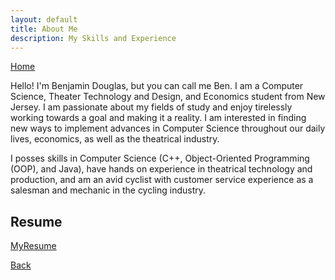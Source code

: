 ```yaml
---
layout: default
title: About Me
description: My Skills and Experience
---
```

[Home](index.md)

Hello!  I'm Benjamin Douglas, but you can call me Ben.  I am a Computer Science, Theater Technology and Design, and Economics student from New Jersey.  I am passionate about my fields of study and enjoy tirelessly working towards a goal and making it a reality. I am interested in finding new ways to implement advances in Computer Science throughout our daily lives, economics, as well as the theatrical industry.

I posses skills in Computer Science (C++, Object-Oriented Programming (OOP), and Java), have hands on experience in theatrical technology and production, and am an avid cyclist with customer service experience as a salesman and mechanic in the cycling industry. 

## Resume
[MyResume](Resume-Benjamin-Douglas-12.18.2020.pdf)



[Back](./)
